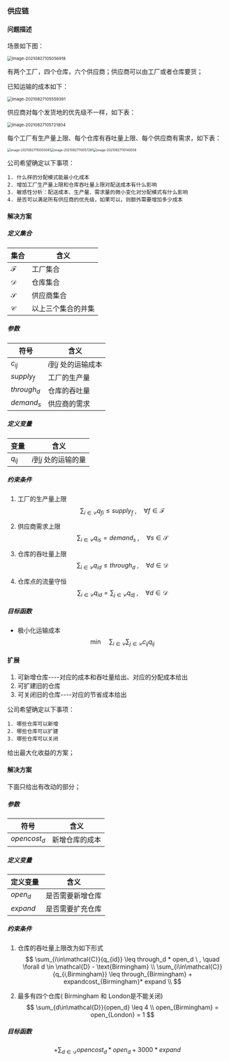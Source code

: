 ### 供应链

#### 问题描述

场景如下图：

<img src="D:\github\Model-Building-in-Mathematical-Programming\image\supply_chain.png" alt="image-20210827105056918" style="zoom:67%;" />

有两个工厂，四个仓库，六个供应商；供应商可以由工厂或者仓库要货；

已知运输的成本如下：

<img src="D:\github\Model-Building-in-Mathematical-Programming\image\supply_distribution.png" alt="image-20210827105559391" style="zoom:67%;" />

供应商对每个发货地的优先级不一样，如下表：

<img src="D:\github\Model-Building-in-Mathematical-Programming\image\supply_preference.png" alt="image-20210827105721804" style="zoom:67%;" />

每个工厂有生产量上限、每个仓库有吞吐量上限、每个供应商有需求，如下表：

<img src="D:\github\Model-Building-in-Mathematical-Programming\image\supply_capacity.png" alt="image-20210827110003041" style="zoom:50%;" /><img src="D:\github\Model-Building-in-Mathematical-Programming\image\supply_throughput.png" alt="image-20210827110057281" style="zoom:50%;" /><img src="D:\github\Model-Building-in-Mathematical-Programming\image\supply_requirement.png" alt="image-20210827110140058" style="zoom:50%;" />

公司希望确定以下事项：

	1. 什么样的分配模式能最小化成本
 	2. 增加工厂生产量上限和仓库吞吐量上限对配送成本有什么影响
 	3. 敏感性分析：配送成本、生产量、需求量的微小变化对分配模式有什么影响
 	4. 是否可以满足所有供应商的优先级，如果可以，则额外需要增加多少成本

#### 解决方案

##### 定义集合

| 集合          | 含义               |
| ------------- | ------------------ |
| $\mathcal{F}$ | 工厂集合           |
| $\mathcal{D}$ | 仓库集合           |
| $\mathcal{S}$ | 供应商集合         |
| $\mathcal{C}$ | 以上三个集合的并集 |

##### 参数

| 符号        | 含义                  |
| ----------- | --------------------- |
| $c_{ij}$    | $i$到$j$ 处的运输成本 |
| $supply_f$  | 工厂的生产量          |
| $through_d$ | 仓库的吞吐量          |
| $demand_s$  | 供应商的需求          |

##### 定义变量

| 变量     | 含义                  |
| -------- | --------------------- |
| $q_{ij}$ | $i$到$j$ 处的运输的量 |

##### 约束条件

1. 工厂的生产量上限
   $$
   \sum_{i\in\mathcal{C}}{q_{fi}} \leq supply_f \ , \quad \forall f \in \mathcal{F}
   $$
   

2. 供应商需求上限
   $$
   \sum_{i\in\mathcal{C}}{q_{is}} = demand_s \ , \quad \forall s \in \mathcal{S} 
   $$

3. 仓库的吞吐量上限
   $$
   \sum_{i\in\mathcal{C}}{q_{id}} \leq through_d \ , \quad \forall d \in \mathcal{D}
   $$

4. 仓库点的流量守恒
   $$
   \sum_{i\in\mathcal{C}}{q_{id}} = \sum_{j\in\mathcal{C}}{q_{dj}} \ , \quad \forall d \in \mathcal{D} 
   $$
   

##### 目标函数

- 极小化运输成本
  $$
  \min \quad  \sum_{i\in\mathcal{C}}\sum_{j\in\mathcal{C}}{c_{ij}q_{ij}}
  $$

#### **扩展**

1. 可新增仓库----对应的成本和吞吐量给出、对应的分配成本给出
2. 可扩建旧的仓库
3. 可关闭旧的仓库----对应的节省成本给出

公司希望确定以下事项：

	1. 哪些仓库可以新增
 	2. 哪些仓库可以扩建
 	3. 哪些仓库可以关闭

给出最大化收益的方案；

#### 解决方案

下面只给出有改动的部分；

##### 参数

| 符号         | 含义           |
| ------------ | -------------- |
| $opencost_d$ | 新增仓库的成本 |

##### 定义变量

| 定义变量 | 含义             |
| -------- | ---------------- |
| $open_d$ | 是否需要新增仓库 |
| $expand$ | 是否需要扩充仓库 |

##### 约束条件

1. 仓库的吞吐量上限改为如下形式
   $$
   \sum_{i\in\mathcal{C}}{q_{id}} \leq through_d * open_d \ , \quad \forall d \in \mathcal{D} - \text{Birmingham}  \\
   \sum_{i\in\mathcal{C}}{q_{i,Birmingham}} \leq through_{Birmingham} + expandcost_{Birmingham}* expand  \\
   $$

2. 最多有四个仓库( Birmingham 和 London是不能关闭)
   $$
   \sum_{d\in\mathcal{D}}{open_d} \leq 4  \\
   open_{Birmingham} = open_{London} = 1
   $$

##### 目标函数

$$
+\sum_{d\in\mathcal{D}}{opencost_d * open_d} + 3000*expand
$$

